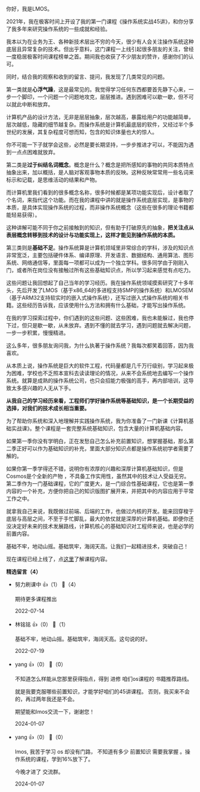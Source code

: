 你好，我是LMOS。

2021年，我在极客时间上开设了我的第一门课程《操作系统实战45讲》，和你分享了我多年来研究操作系统的一些成就和经验。

我本以为在业务为王、各种新技术层出不穷的今天，很少有人会关注操作系统这种底层且异常复杂的技术。但出乎意料，这门课程一上线引起很多朋友的关注，曾经一度稳居极客时间课程榜单之首。期间我也收获了不少朋友的赞许，感谢你们的认可。

同时，结合我的观察和收到的留言、提问，我发现了几类常见的问题。

第一类就是**心浮气躁**，这是最常见的。我觉得学习任何东西都要首先静下心来，一步一个脚印，一个问题一个问题地攻克，层层推进。遇到困难可以歇一歇，但不可以就此中断和放弃。

计算机产品的设计方法，无非是层层抽象，层次越高，暴露给用户的功能越简单，层次越低，隐藏的细节越复杂。而操作系统是计算机最底层的软件，又经过半个多世纪的发展，其复杂程度可想而知，包含的知识体量也大的惊人。

你不可能一下子就学会这些，必然是要长期坚持，一步步推进才可以，不能因为遇到一点点困难就放弃。

第二类是**过于纠结名词概念**。概念是什么？概念是把所感知的事物的共同本质特点抽象出来，加以概括，是人脑对客观事物本质的反映。这种反映常常用一些名词来标示和记载，是思维活动的结果和产物。

而计算机里我们看到的很多概念名称，很多时候都是某项功能实现后，设计者取了个名词，来指代这个功能。而在我的课程中讲的就是操作系统底层实现，是事物的本质，是具体实现操作系统的过程，而非操作系统概念（这些在很多的理论书籍都能轻易获得）。

这种讲解可能不同于你之前接触到的知识，但有助于打破原先的抽象，**把关注点从表层概念转移到技术的设计与功能实现上，这样才能见到操作系统的本质。**

第三类则是**基础不足**。操作系统算是计算机领域里非常综合的学科，涉及的知识点非常宽泛，主要包括硬件体系、编译原理、开发语言、数据结构、通用算法、图形系统、网络通信等，里面每一项都可以成为一个独立学科。很多同学由于刚刚入门，或者所在岗位没有接触过所有这些基础知识点，所以学习起来感觉有点吃力。

这些问题让我回想起了自己当年的学习经历。我在操作系统领域摸索研究了十多年头，先后开发了LMOS（基于x86\_64的多进程支持SMP的操作系统）和LMOSEM（基于ARM32支持软实时的嵌入式操作系统），还写过嵌入式操作系统的相关书籍。这些经历告诉我，应该使用什么方法和拥有什么基础，才能写出操作系统。

在我的学习探索过程中，你们遇到的这些问题、这些困难，我也未能躲过，我也停下过，但只是歇一歇，从未放弃。遇到不懂的就去学习，遇到问题就去解决问题，一步一步积累，慢慢精进。

这么多年，很多朋友询问我，为什么执著于操作系统？我每次都笑着回答，因为我喜欢。

从本质上说，操作系统是巨大的软件工程，代码量都是几千万行级别，学习起来极为困难，学校也不乏照本宣科去读读理论的情况，从来不会系统地去编写一个操作系统。就算是成熟的操作系统公司，也只会招能力极强的高手，再内部培训，这导致太多感兴趣的人无从下手。

**从我自己的学习经历来看，工程师们学好操作系统等基础知识，是一个长期受益的选择，对我们的技术成长相当重要。**

为了帮助你系统和深入地理解并实践操作系统，我为你准备了一门新课《计算机基础实战课》。整个课程是一套完整系统基础知识，包含大量的计算机基础内容。

如果第一季你没有学明白，正在发愁自己怎么补充前置知识，想掌握基础，那么第二季正好可以作为基础知识的补充，里面大部分知识点都是操作系统初学者需要了解的。

如果你第一季学得还不错，说明你有浓厚的兴趣和深厚计算机基础知识，但是Cosmos是个全新的产物 ，不具备工作实用性，虽然其中的技术让人受益无穷。第二季作为一门基础课程，它的广度更大，是一门综合性基础课程，它也是第一季内容的一个补充，方便你把自己的知识版图扩展开来，并把其中的内容应用于平常工作之中。

就拿我自己来说，我既做过前端、后端的工作，也做过内核的开发。能来回穿梭于底层与高层之间，不至于手忙脚乱，最大的依仗就是深厚的计算机基础。即便你还没决定好未来的技术发展路线，计算机核心的基础知识对工程师来说，也是必学的前置内容。

基础不牢，地动山摇。基础筑牢，海阔天高。让我们一起精进技术，突破自己！

现在课程已经上线了，点[这里](https://time.geekbang.org/column/intro/100117801)了解课程内容。
<div><strong>精选留言（4）</strong></div><ul>
<li><span>努力刷课中</span> 👍（1） 💬（4）<p>期待更多课程推出</p>2022-07-14</li><br/><li><span>林铭铭</span> 👍（0） 💬（1）<p>基础不牢，地动山摇。基础筑牢，海阔天高。这句说的好。</p>2022-07-19</li><br/><li><span>yang</span> 👍（0） 💬（0）<p>不知道怎么样能从您那里获得指点，得到 进修 咱们os课程的 书籍推荐路线。

就是我要克服哪些前置知识，才能学好咱们的45讲课程。 否则，我买来不会的，再过两年我还是不会。

期望能和lmos交流一下，谢谢您！</p>2024-01-07</li><br/><li><span>yang</span> 👍（0） 💬（0）<p>lmos, 我苦于学习 os  却没有门路， 不知道有多少 前置知识 需要我掌握 。操作系统的课程，学到16%放下了。

今晚才进了 交流群。</p>2024-01-07</li><br/>
</ul>
